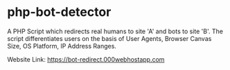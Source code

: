 # php-bot-detector
A PHP Script which redirects real humans to site 'A' and bots to site 'B'.
The script differentiates users on the basis of User Agents, Browser Canvas Size, OS Platform, IP Address Ranges.

Website Link: https://bot-redirect.000webhostapp.com
